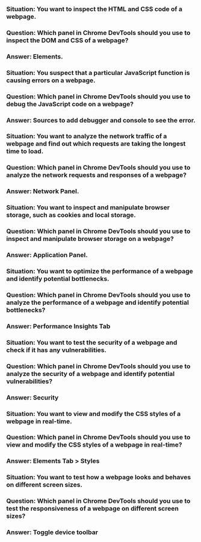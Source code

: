 ### Situation: You want to inspect the HTML and CSS code of a webpage.
### Question: Which panel in Chrome DevTools should you use to inspect the DOM and CSS of a webpage?
### Answer: Elements.

### Situation: You suspect that a particular JavaScript function is causing errors on a webpage.
### Question: Which panel in Chrome DevTools should you use to debug the JavaScript code on a webpage?
### Answer: Sources to add debugger and console to see the error.

### Situation: You want to analyze the network traffic of a webpage and find out which requests are taking the longest time to load.
### Question: Which panel in Chrome DevTools should you use to analyze the network requests and responses of a webpage?
### Answer: Network Panel.

### Situation: You want to inspect and manipulate browser storage, such as cookies and local storage.
### Question: Which panel in Chrome DevTools should you use to inspect and manipulate browser storage on a webpage?
### Answer: Application Panel.

### Situation: You want to optimize the performance of a webpage and identify potential bottlenecks.
### Question: Which panel in Chrome DevTools should you use to analyze the performance of a webpage and identify potential bottlenecks?
### Answer: Performance Insights Tab

### Situation: You want to test the security of a webpage and check if it has any vulnerabilities.
### Question: Which panel in Chrome DevTools should you use to analyze the security of a webpage and identify potential vulnerabilities?
### Answer: Security

### Situation: You want to view and modify the CSS styles of a webpage in real-time.
### Question: Which panel in Chrome DevTools should you use to view and modify the CSS styles of a webpage in real-time?
### Answer: Elements Tab > Styles

### Situation: You want to test how a webpage looks and behaves on different screen sizes.
### Question: Which panel in Chrome DevTools should you use to test the responsiveness of a webpage on different screen sizes?
### Answer: Toggle device toolbar